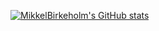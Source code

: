 <a href="http://www.github.com/MikkelBirkeholm"><img src="https://github-readme-stats.vercel.app/api?username=MikkelBirkeholm&show_icons=true&hide=&count_private=true&title_color=0891b2&text_color=ffffff&icon_color=0891b2&bg_color=000000&hide_border=true&show_icons=true" alt="MikkelBirkeholm's GitHub stats" /></a>
